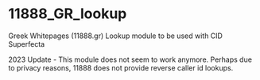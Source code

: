 # 11888_GR_lookup
Greek Whitepages (11888.gr) Lookup module to be used with CID Superfecta

2023 Update - This module does not seem to work anymore.
Perhaps due to privacy reasons, 11888 does not provide reverse caller id lookups.
